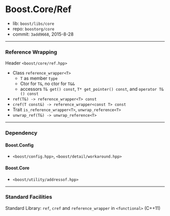 # Boost.Core/Ref

* lib: `boost/libs/core`
* repo: `boostorg/core`
* commit: `3add9668`, 2015-8-28

------
### Reference Wrapping

Header `<boost/core/ref.hpp>`

* Class `reference_wrapper<T>`
  * `T` as member `type`
  * Ctor for `T&`, no ctor for `T&&`
  * accessors `T& get() const`, `T* get_pointer() const`, and `operator T&() const`
* `ref(T&) -> reference_wrapper<T> const`
* `cref(T const&) -> reference_wrapper<const T> const`
* Trait `is_reference_wrapper<T>`, `unwrap_reference<T>`
* `unwrap_ref(T&) -> unwrap_reference<T>`

------
### Dependency

#### Boost.Config

* `<boost/config.hpp>`, `<boost/detail/workaround.hpp>`

#### Boost.Core

* `<boost/utility/addressof.hpp>`

------
### Standard Facilities

Standard Library: `ref`, `cref` and `reference_wrapper` in `<functional>` (C++11)
